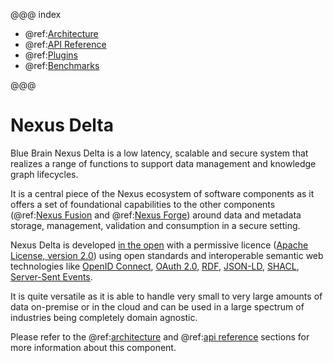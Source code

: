 @@@ index

- @ref:[Architecture](architecture.md)
- @ref:[API Reference](api/current/index.md)
- @ref:[Plugins](plugins/index.md)
- @ref:[Benchmarks](benchmarks/index.md)

@@@

# Nexus Delta

Blue Brain Nexus Delta is a low latency, scalable and secure system that realizes a range of functions to support
data management and knowledge graph lifecycles.

It is a central piece of the Nexus ecosystem of software components as it offers a set of foundational capabilities to
the other components (@ref:[Nexus Fusion] and @ref:[Nexus Forge]) around data and
metadata storage, management, validation and consumption in a secure setting.

Nexus Delta is developed [in the open] with a permissive licence ([Apache License, version 2.0]) using open standards
and interoperable semantic web technologies like [OpenID Connect], [OAuth 2.0], [RDF], [JSON-LD], [SHACL],
[Server-Sent Events].

It is quite versatile as it is able to handle very small to very large amounts of data on-premise or in the cloud and
can be used in a large spectrum of industries being completely domain agnostic.

Please refer to the @ref:[architecture] and @ref:[api reference] sections for more information about this component.


[Nexus Fusion]: ../fusion/index.md
[Nexus Forge]: ../forge.md
[architecture]: ./architecture.md
[api reference]: ./api/current/index.md
[in the open]: https://github.com/BlueBrain/nexus
[Apache License, version 2.0]: https://www.apache.org/licenses/LICENSE-2.0
[OpenID Connect]: https://openid.net/connect/
[OAuth 2.0]: https://tools.ietf.org/html/rfc6749
[RDF]: https://www.w3.org/RDF/
[JSON-LD]: https://www.w3.org/TR/json-ld11/
[SHACL]: https://www.w3.org/TR/shacl/
[Server-Sent Events]: https://www.w3.org/TR/eventsource/